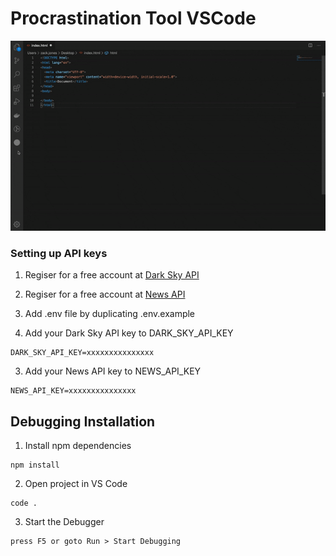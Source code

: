 # Procrastination Tool VSCode

![Procrastination Tool VSCode Preview](assets/preview.gif)

### Setting up API keys

1) Regiser for a free account at [Dark Sky API](https://darksky.net/dev/)

2) Regiser for a free account at [News API](https://newsapi.org/register/)

2) Add .env file by duplicating .env.example

3) Add your Dark Sky API key to DARK_SKY_API_KEY
```
DARK_SKY_API_KEY=xxxxxxxxxxxxxxx
```

3) Add your News API key to NEWS_API_KEY
```
NEWS_API_KEY=xxxxxxxxxxxxxxx
```

## Debugging Installation

1) Install npm dependencies
```
npm install
```

2) Open project in VS Code
```
code .
```

3) Start the Debugger
```
press F5 or goto Run > Start Debugging
```